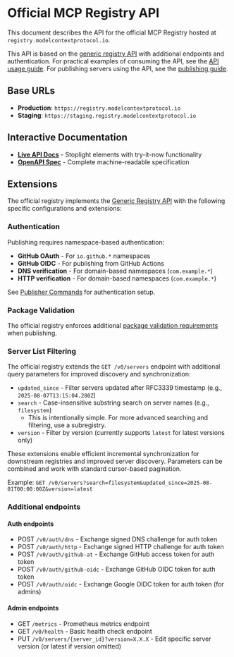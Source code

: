 # Official MCP Registry API

This document describes the API for the official MCP Registry hosted at `registry.modelcontextprotocol.io`.

This API is based on the [generic registry API](./generic-registry-api.md) with additional endpoints and authentication. For practical examples of consuming the API, see the [API usage guide](../../guides/consuming/use-rest-api.md). For publishing servers using the API, see the [publishing guide](../../guides/publishing/publish-server.md).

## Base URLs

- **Production**: `https://registry.modelcontextprotocol.io`
- **Staging**: `https://staging.registry.modelcontextprotocol.io`

## Interactive Documentation

- **[Live API Docs](https://registry.modelcontextprotocol.io/docs)** - Stoplight elements with try-it-now functionality
- **[OpenAPI Spec](https://registry.modelcontextprotocol.io/openapi.yaml)** - Complete machine-readable specification

## Extensions

The official registry implements the [Generic Registry API](./generic-registry-api.md) with the following specific configurations and extensions:

### Authentication

Publishing requires namespace-based authentication:

- **GitHub OAuth** - For `io.github.*` namespaces
- **GitHub OIDC** - For publishing from GitHub Actions  
- **DNS verification** - For domain-based namespaces (`com.example.*`)
- **HTTP verification** - For domain-based namespaces (`com.example.*`)

See [Publisher Commands](../cli/commands.md) for authentication setup.

### Package Validation

The official registry enforces additional [package validation requirements](../server-json/official-registry-requirements.md) when publishing.

### Server List Filtering

The official registry extends the `GET /v0/servers` endpoint with additional query parameters for improved discovery and synchronization:

- `updated_since` - Filter servers updated after RFC3339 timestamp (e.g., `2025-08-07T13:15:04.280Z`)
- `search` - Case-insensitive substring search on server names (e.g., `filesystem`)  
    - This is intentionally simple. For more advanced searching and filtering, use a subregistry.
- `version` - Filter by version (currently supports `latest` for latest versions only)

These extensions enable efficient incremental synchronization for downstream registries and improved server discovery. Parameters can be combined and work with standard cursor-based pagination.

Example: `GET /v0/servers?search=filesystem&updated_since=2025-08-01T00:00:00Z&version=latest`

### Additional endpoints

#### Auth endpoints
- POST `/v0/auth/dns` - Exchange signed DNS challenge for auth token
- POST `/v0/auth/http` - Exchange signed HTTP challenge for auth token
- POST `/v0/auth/github-at` - Exchange GitHub access token for auth token
- POST `/v0/auth/github-oidc` - Exchange GitHub OIDC token for auth token
- POST `/v0/auth/oidc` - Exchange Google OIDC token for auth token (for admins)

#### Admin endpoints
- GET `/metrics` - Prometheus metrics endpoint
- GET `/v0/health` - Basic health check endpoint
- PUT `/v0/servers/{server_id}?version=X.X.X` - Edit specific server version (or latest if version omitted)
